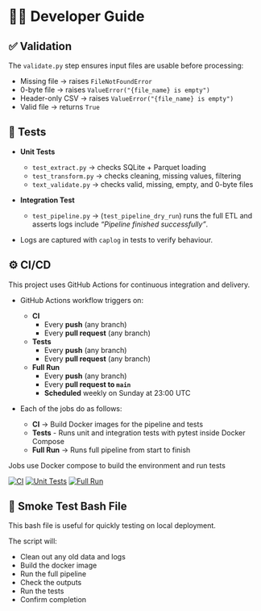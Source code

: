 # 👩‍💻 Developer Guide

## ✅ Validation

The `validate.py` step ensures input files are usable before processing:

- Missing file -> raises `FileNotFoundError`
- 0-byte file -> raises `ValueError("{file_name} is empty")`
- Header-only CSV -> raises `ValueError("{file_name} is empty")`
- Valid file -> returns `True`

## 🧪 Tests

- **Unit Tests**

  - `test_extract.py` -> checks SQLite + Parquet loading
  - `test_transform.py` -> checks cleaning, missing values, filtering
  - `text_validate.py` -> checks valid, missing, empty, and 0-byte files

- **Integration Test**

  - `test_pipeline.py` -> (`test_pipeline_dry_run`) runs the full ETL and asserts logs include _“Pipeline finished successfully”_.

- Logs are captured with `caplog` in tests to verify behaviour.

## ⚙️ CI/CD

This project uses GitHub Actions for continuous integration and delivery.

- GitHub Actions workflow triggers on:

  - **CI**
    - Every **push** (any branch)
    - Every **pull request** (any branch)
  - **Tests**
    - Every **push** (any branch)
    - Every **pull request** (any branch)
  - **Full Run**
    - Every **push** (any branch)
    - Every **pull request to `main`**
    - **Scheduled** weekly on Sunday at 23:00 UTC

- Each of the jobs do as follows:
  - **CI** -> Build Docker images for the pipeline and tests
  - **Tests** - Runs unit and integration tests with pytest inside Docker Compose
  - **Full Run** -> Runs full pipeline from start to finish

Jobs use Docker compose to build the environment and run tests

[![CI](https://github.com/haylzrandom/grocery-pipeline/actions/workflows/ci.yml/badge.svg)](https://github.com/haylzrandom/grocery-pipeline/actions/workflows/ci.yml)
[![Unit Tests](https://github.com/haylzrandom/grocery-pipeline/actions/workflows/tests.yml/badge.svg)](https://github.com/haylzrandom/grocery-pipeline/actions/workflows/tests.yml)
[![Full Run](https://github.com/haylzrandom/grocery-pipeline/actions/workflows/full-run.yml/badge.svg)](https://github.com/haylzrandom/grocery-pipeline/actions/workflows/full-run.yml)

## 📜 Smoke Test Bash File

This bash file is useful for quickly testing on local deployment.

The script will:

- Clean out any old data and logs
- Build the docker image
- Run the full pipeline
- Check the outputs
- Run the tests
- Confirm completion
